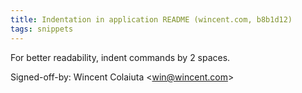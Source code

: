 ```yaml
---
title: Indentation in application README (wincent.com, b8b1d12)
tags: snippets
---
```


For better readability, indent commands by 2 spaces.

Signed-off-by: Wincent Colaiuta &lt;win@wincent.com&gt;
